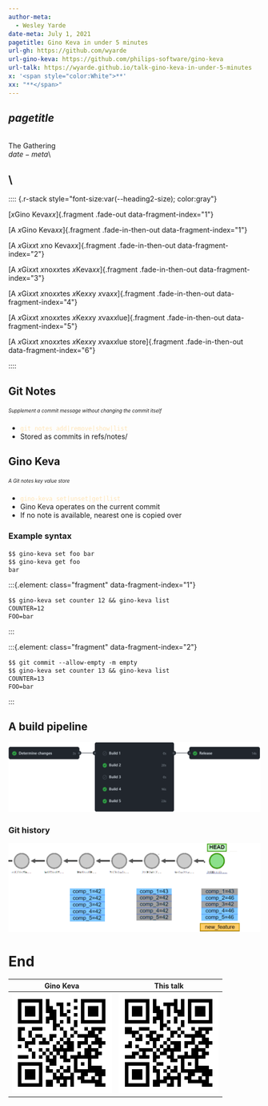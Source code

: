 ```yaml
---
author-meta:
  - Wesley Yarde
date-meta: July 1, 2021
pagetitle: Gino Keva in under 5 minutes
url-gh: https://github.com/wyarde
url-gino-keva: https://github.com/philips-software/gino-keva
url-talk: https://wyarde.github.io/talk-gino-keva-in-under-5-minutes
x: '<span style="color:White">**'
xx: "**</span>"
---
```


## $pagetitle$

\
The Gathering\
$date-meta$\

## \

:::: {.r-stack style="font-size:var(--heading2-size); color:gray"}

[$x$Gino Keva$xx$]{.fragment .fade-out data-fragment-index="1"}

[A $x$Gino Keva$xx$]{.fragment .fade-in-then-out data-fragment-index="1"}

[A $x$Gi$xx$t $x$no Keva$xx$]{.fragment .fade-in-then-out data-fragment-index="2"}

[A $x$Gi$xx$t $x$no$xx$tes $x$Keva$xx$]{.fragment .fade-in-then-out data-fragment-index="3"}

[A $x$Gi$xx$t $x$no$xx$tes $x$Ke$xx$y $x$va$xx$]{.fragment .fade-in-then-out data-fragment-index="4"}

[A $x$Gi$xx$t $x$no$xx$tes $x$Ke$xx$y $x$va$xx$lue]{.fragment .fade-in-then-out data-fragment-index="5"}

[A $x$Gi$xx$t $x$no$xx$tes $x$Ke$xx$y $x$va$xx$lue store]{.fragment .fade-in-then-out data-fragment-index="6"}

::::

## Git Notes

<sub><sup>_Supplement a commit message without changing the commit itself_</sup></sub>

- <span style="color:Moccasin">`git notes add|remove|show|list`</span>
- Stored as commits in refs/notes/

## Gino Keva

<sub><sup>_A Git notes key value store_</sup></sub>

- <span style="color:Moccasin">`gino-keva set|unset|get|list`</span>
- Gino Keva operates on the current commit
- If no note is available, nearest one is copied over

### Example syntax

```console
$$ gino-keva set foo bar
$$ gino-keva get foo
bar
```

:::{.element: class="fragment" data-fragment-index="1"}

```console
$$ gino-keva set counter 12 && gino-keva list
COUNTER=12
FOO=bar
```

:::

:::{.element: class="fragment" data-fragment-index="2"}

```console
$$ git commit --allow-empty -m empty
$$ gino-keva set counter 13 && gino-keva list
COUNTER=13
FOO=bar
```

:::

## A build pipeline

![New feature, build 46](images/pipeline.png)

### Git history

![](images/git_history.png)

# End

|                    Gino Keva                    |               This talk               |
| :---------------------------------------------: | :-----------------------------------: |
| [![](images/qr_gino-keva.png)]($url-gino-keva$) | [![](images/qr_talk.png)]($url-talk$) |

